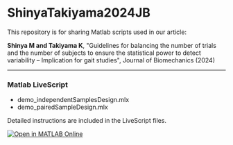 # ShinyaTakiyama2024JB

This repository is for sharing Matlab scripts used in our article:

**Shinya M and Takiyama K**, "Guidelines for balancing the number of trials and the number of subjects to ensure the statistical power to detect variability – Implication for gait studies", Journal of Biomechanics (2024)

---
### Matlab LiveScript
- demo_independentSamplesDesign.mlx
- demo_pairedSampleDesign.mlx

Detailed instructions are included in the LiveScript files.

[![Open in MATLAB Online](https://www.mathworks.com/images/responsive/global/open-in-matlab-online.svg)](https://matlab.mathworks.com/open/github/v1?repo=masahiroshinya/ShinyaTakiyama2024JB)

